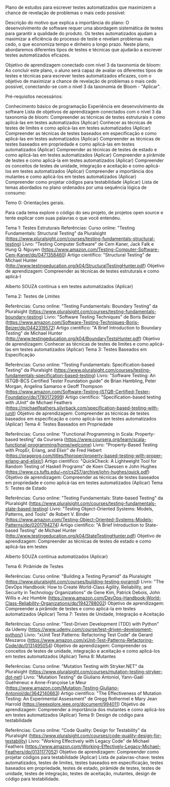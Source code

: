 Plano de estudos para escrever testes automatizados que maximizem a chance de revelação de problemas o mais cedo possível:

Descrição do motivo que explica a importância do plano:
O desenvolvimento de software requer uma abordagem sistemática de testes para garantir a qualidade do produto. Os testes automatizados ajudam a maximizar a eficiência do processo de teste e revelam problemas mais cedo, o que economiza tempo e dinheiro a longo prazo. Neste plano, abordaremos diferentes tipos de testes e técnicas que ajudarão a escrever testes automatizados eficazes.

Objetivo de aprendizagem conectado com nível 3 da taxonomia de bloom:
Ao concluir este plano, o aluno será capaz de avaliar os diferentes tipos de testes e técnicas para escrever testes automatizados eficazes, com o objetivo de maximizar a chance de revelação de problemas o mais cedo possível, conectando-se com o nível 3 da taxonomia de Bloom - "Aplicar".

Pré-requisitos necessários:

Conhecimento básico de programação
Experiência em desenvolvimento de software
Lista de objetivos de aprendizagem conectados com o nível 3 da taxonomia de bloom:
Compreender as técnicas de testes estruturais e como aplicá-las em testes automatizados (Aplicar)
Conhecer as técnicas de testes de limites e como aplicá-las em testes automatizados (Aplicar)
Compreender as técnicas de testes baseados em especificação e como aplicá-las em testes automatizados (Aplicar)
Compreender as técnicas de testes baseados em propriedade e como aplicá-las em testes automatizados (Aplicar)
Compreender as técnicas de testes de estado e como aplicá-las em testes automatizados (Aplicar)
Compreender a pirâmide de testes e como aplicá-la em testes automatizados (Aplicar)
Compreender os conceitos de testes de unidade, integração e aceitação e como aplicá-los em testes automatizados (Aplicar)
Compreender a importância dos mutantes e como aplicá-los em testes automatizados (Aplicar)
Compreender como projetar códigos para testabilidade (Aplicar)
Lista de temas abordados no plano ordenados por uma sequência lógica de consumo:

Temo 0: Orientações gerais.

Para cada tema explore o código do seu projeto, de projetos open source e tente explicar com suas palavras o que você entendeu.




Tema 1: Testes Estruturais
Referências:
Curso online: "Testing Fundamentals: Structural Testing" da Pluralsight (https://www.pluralsight.com/courses/testing-fundamentals-structural-testing)
Livro: "Testing Computer Software" de Cem Kaner, Jack Falk e Hung Q. Nguyen (https://www.amazon.com/Testing-Computer-Software-Cem-Kaner/dp/0471358460)
Artigo científico: "Structural Testing" de Michael Hunter (http://www.testingeducation.org/k04/StructuralTestingHunter.pdf)
Objetivo de aprendizagem: Compreender as técnicas de testes estruturais e como aplicá-l



Alberto SOUZA
continua
s em testes automatizados (Aplicar)

Tema 2: Testes de Limites

Referências:
Curso online: "Testing Fundamentals: Boundary Testing" da Pluralsight (https://www.pluralsight.com/courses/testing-fundamentals-boundary-testing)
Livro: "Software Testing Techniques" de Boris Beizer (https://www.amazon.com/Software-Testing-Techniques-Boris-Beizer/dp/0442319572)
Artigo científico: "A Brief Introduction to Boundary Testing" de Michael Hunter (http://www.testingeducation.org/k04/BoundaryTestsHunter.pdf)
Objetivo de aprendizagem: Conhecer as técnicas de testes de limites e como aplicá-las em testes automatizados (Aplicar)
Tema 3: Testes Baseados em Especificação

Referências:
Curso online: "Testing Fundamentals: Specification-based Testing" da Pluralsight (https://www.pluralsight.com/courses/testing-fundamentals-specification-based-testing)
Livro: "Software Testing: An ISTQB-BCS Certified Tester Foundation guide" de Brian Hambling, Peter Morgan, Angelina Samaroo e Geoff Thompson (https://www.amazon.com/Software-Testing-ISTQB-Certified-Tester-Foundation/dp/1780172999)
Artigo científico: "Specification-based testing with JUnit" de Michael Feathers (https://michaelfeathers.silvrback.com/specification-based-testing-with-junit)
Objetivo de aprendizagem: Compreender as técnicas de testes baseados em especificação e como aplicá-las em testes automatizados (Aplicar)
Tema 4: Testes Baseados em Propriedade

Referências:
Curso online: "Functional Programming in Scala: Property-based testing" da Coursera (https://www.coursera.org/learn/scala-functional-programming/home/welcome)
Livro: "Property-Based Testing with PropEr, Erlang, and Elixir" de Fred Hebert (https://pragprog.com/titles/fhproper/property-based-testing-with-proper-erlang-and-elixir/)
Artigo científico: "QuickCheck: A Lightweight Tool for Random Testing of Haskell Programs" de Koen Claessen e John Hughes (https://www.cs.tufts.edu/~nr/cs257/archive/john-hughes/quick.pdf)
Objetivo de aprendizagem: Compreender as técnicas de testes baseados em propriedade e como aplicá-las em testes automatizados (Aplicar)
Tema 5: Testes de Estado

Referências:
Curso online: "Testing Fundamentals: State-based Testing" da Pluralsight (https://www.pluralsight.com/courses/testing-fundamentals-state-based-testing)
Livro: "Testing Object-Oriented Systems: Models, Patterns, and Tools" de Robert V. Binder (https://www.amazon.com/Testing-Object-Oriented-Systems-Models-Patterns/dp/0201794274)
Artigo científico: "A Brief Introduction to State-based Testing" de Michael Hunter (http://www.testingeducation.org/k04/StateTestingHunter.pdf)
Objetivo de aprendizagem: Compreender as técnicas de testes de estado e como aplicá-las em testes



Alberto SOUZA
continua
automatizados (Aplicar)

Tema 6: Pirâmide de Testes

Referências:
Curso online: "Building a Testing Pyramid" da Pluralsight (https://www.pluralsight.com/courses/building-testing-pyramid)
Livro: "The DevOps Handbook: How to Create World-Class Agility, Reliability, and Security in Technology Organizations" de Gene Kim, Patrick Debois, John Willis e Jez Humble (https://www.amazon.com/DevOps-Handbook-World-Class-Reliability-Organizations/dp/1942788002)
Objetivo de aprendizagem: Compreender a pirâmide de testes e como aplicá-la em testes automatizados (Aplicar)
Tema 7: Testes de Unidade, Integração e Aceitação

Referências:
Curso online: "Test-Driven Development (TDD) with Python" da Udemy (https://www.udemy.com/course/test-driven-development-python/)
Livro: "xUnit Test Patterns: Refactoring Test Code" de Gerard Meszaros (https://www.amazon.com/xUnit-Test-Patterns-Refactoring-Code/dp/0131495054)
Objetivo de aprendizagem: Compreender os conceitos de testes de unidade, integração e aceitação e como aplicá-los em testes automatizados (Aplicar)
Tema 8: Mutantes

Referências:
Curso online: "Mutation Testing with Stryker.NET" da Pluralsight (https://www.pluralsight.com/courses/mutation-testing-stryker-dot-net)
Livro: "Mutation Testing" de Giuliano Antoniol, Yann-Gaël Guéhéneuc e Anne-Françoise Le Meur (https://www.amazon.com/Mutation-Testing-Giuliano-Antoniol/dp/3642140663)
Artigo científico: "The Effectiveness of Mutation Testing: An Experimental Assessment" de Gregg Rothermel e Mary Jean Harrold (https://ieeexplore.ieee.org/document/994011)
Objetivo de aprendizagem: Compreender a importância dos mutantes e como aplicá-los em testes automatizados (Aplicar)
Tema 9: Design de código para testabilidade

Referências:
Curso online: "Code Quality: Design for Testability" da Pluralsight (https://www.pluralsight.com/courses/code-quality-design-for-testability)
Livro: "Working Effectively with Legacy Code" de Michael Feathers (https://www.amazon.com/Working-Effectively-Legacy-Michael-Feathers/dp/0131177052)
Objetivo de aprendizagem: Compreender como projetar códigos para testabilidade (Aplicar)
Lista de palavras-chave:
testes automatizados, testes de limites, testes baseados em especificação, testes baseados em propriedade, testes de estado, pirâmide de testes, testes de unidade, testes de integração, testes de aceitação, mutantes, design de código para testabilidade.